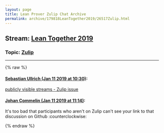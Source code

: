 ```yaml
---
layout: page
title: Lean Prover Zulip Chat Archive 
permalink: archive/179818LeanTogether2019/26517Zulip.html
---
```


## Stream: [Lean Together 2019](index.html)
### Topic: [Zulip](26517Zulip.html)

---


{% raw %}
#### [ Sebastian Ullrich (Jan 11 2019 at 10:30)](https://leanprover.zulipchat.com/#narrow/stream/179818-Lean%20Together%202019/topic/Zulip/near/154904900):
<p><a href="https://github.com/zulip/zulip/issues/4817" target="_blank" title="https://github.com/zulip/zulip/issues/4817">publicly visible streams - Zulip issue</a></p>

#### [ Johan Commelin (Jan 11 2019 at 11:14)](https://leanprover.zulipchat.com/#narrow/stream/179818-Lean%20Together%202019/topic/Zulip/near/154907106):
<p>It's too bad that participants who aren't on Zulip can't see your link to that discussion on Github <span class="emoji emoji-1f504" title="counterclockwise">:counterclockwise:</span></p>


{% endraw %}
